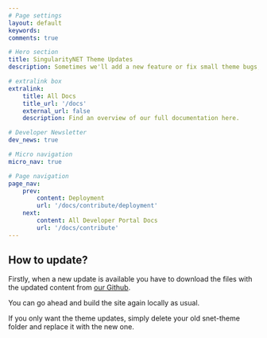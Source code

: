 ```yaml
---
# Page settings
layout: default
keywords:
comments: true

# Hero section
title: SingularityNET Theme Updates
description: Sometimes we'll add a new feature or fix small theme bugs, and you'll need to update your SingularityNET Developer Portal in case you have installed it locally. In this section you can find a full theme update guide.

# extralink box
extralink:
    title: All Docs
    title_url: '/docs'
    external_url: false
    description: Find an overview of our full documentation here.

# Developer Newsletter
dev_news: true

# Micro navigation
micro_nav: true

# Page navigation
page_nav:
    prev:
        content: Deployment
        url: '/docs/contribute/deployment'
    next:
        content: All Developer Portal Docs
        url: '/docs/contribute'
---
```


## How to update?
Firstly, when a new update is available you have to download the files with the updated content from [our Github](https://github.com/singnet/dev-portal).

You can go ahead and build the site again locally as usual.

If you only want the theme updates, simply delete your old snet-theme folder and replace it with the new one.
